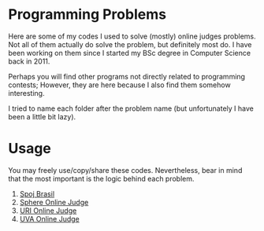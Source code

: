 Programming Problems
====================

Here are some of my codes I used to solve (mostly) online judges problems. Not all of them actually do solve the problem, but definitely most do. I have been working on them since I started my BSc degree in Computer Science back in 2011. 

Perhaps you will find other programs not directly related to programming contests; However, they are here because I also find them somehow interesting.

I tried to name each folder after the problem name (but unfortunately I have been a little bit lazy).

Usage
=====

You may freely use/copy/share these codes. Nevertheless, bear in mind that the most important is the logic behind each problem.

1. [Spoj Brasil](http://br.spoj.com/)
2. [Sphere Online Judge](http://www.spoj.com/)
3. [URI Online Judge](http://www.urionlinejudge.com.br/)
4. [UVA Online Judge](http://uva.onlinejudge.org/)
